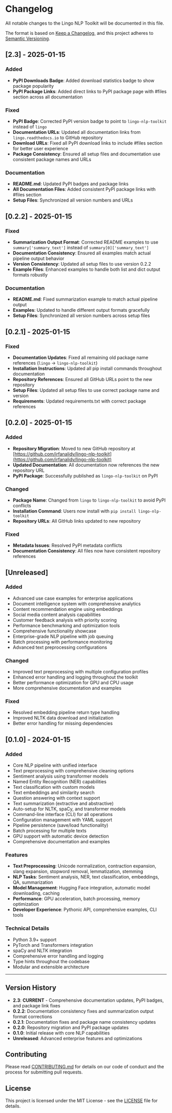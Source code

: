 # Changelog

All notable changes to the Lingo NLP Toolkit will be documented in this file.

The format is based on [Keep a Changelog](https://keepachangelog.com/en/1.0.0/),
and this project adheres to [Semantic Versioning](https://semver.org/spec/v2.0.0.html).

## [2.3] - 2025-01-15

### Added

- **PyPI Downloads Badge**: Added download statistics badge to show package popularity
- **PyPI Package Links**: Added direct links to PyPI package page with #files section across all documentation

### Fixed

- **PyPI Badge**: Corrected PyPI version badge to point to `lingo-nlp-toolkit` instead of `lingo`
- **Documentation URLs**: Updated all documentation links from `lingo.readthedocs.io` to GitHub repository
- **Download URLs**: Fixed all PyPI download links to include #files section for better user experience
- **Package Consistency**: Ensured all setup files and documentation use consistent package names and URLs

### Documentation

- **README.md**: Updated PyPI badges and package links
- **All Documentation Files**: Added consistent PyPI package links with #files section
- **Setup Files**: Synchronized all version numbers and URLs

## [0.2.2] - 2025-01-15

### Fixed

- **Summarization Output Format**: Corrected README examples to use `summary['summary_text']` instead of `summary[0]['summary_text']`
- **Documentation Consistency**: Ensured all examples match actual pipeline output behavior
- **Version Consistency**: Updated all setup files to use version 0.2.2
- **Example Files**: Enhanced examples to handle both list and dict output formats robustly

### Documentation

- **README.md**: Fixed summarization example to match actual pipeline output
- **Examples**: Updated to handle different output formats gracefully
- **Setup Files**: Synchronized all version numbers across setup files

## [0.2.1] - 2025-01-15

### Fixed

- **Documentation Updates**: Fixed all remaining old package name references (`lingo` → `lingo-nlp-toolkit`)
- **Installation Instructions**: Updated all pip install commands throughout documentation
- **Repository References**: Ensured all GitHub URLs point to the new repository
- **Setup Files**: Updated all setup files to use correct package name and version
- **Requirements**: Updated requirements.txt with correct package references

## [0.2.0] - 2025-01-15

### Added

- **Repository Migration**: Moved to new GitHub repository at [https://github.com/irfanalidv/lingo-nlp-toolkit](https://github.com/irfanalidv/lingo-nlp-toolkit)
- **Updated Documentation**: All documentation now references the new repository URL
- **PyPI Package**: Successfully published as `lingo-nlp-toolkit` on PyPI

### Changed

- **Package Name**: Changed from `lingo` to `lingo-nlp-toolkit` to avoid PyPI conflicts
- **Installation Command**: Users now install with `pip install lingo-nlp-toolkit`
- **Repository URLs**: All GitHub links updated to new repository

### Fixed

- **Metadata Issues**: Resolved PyPI metadata conflicts
- **Documentation Consistency**: All files now have consistent repository references

## [Unreleased]

### Added

- Advanced use case examples for enterprise applications
- Document intelligence system with comprehensive analytics
- Content recommendation engine using embeddings
- Social media content analysis capabilities
- Customer feedback analysis with priority scoring
- Performance benchmarking and optimization tools
- Comprehensive functionality showcase
- Enterprise-grade NLP pipeline with job queuing
- Batch processing with performance monitoring
- Advanced text preprocessing configurations

### Changed

- Improved text preprocessing with multiple configuration profiles
- Enhanced error handling and logging throughout the toolkit
- Better performance optimization for GPU and CPU usage
- More comprehensive documentation and examples

### Fixed

- Resolved embedding pipeline return type handling
- Improved NLTK data download and initialization
- Better error handling for missing dependencies

## [0.1.0] - 2024-01-15

### Added

- Core NLP pipeline with unified interface
- Text preprocessing with comprehensive cleaning options
- Sentiment analysis using transformer models
- Named Entity Recognition (NER) capabilities
- Text classification with custom models
- Text embeddings and similarity search
- Question answering with context support
- Text summarization (extractive and abstractive)
- Auto-setup for NLTK, spaCy, and transformer models
- Command-line interface (CLI) for all operations
- Configuration management with YAML support
- Pipeline persistence (save/load functionality)
- Batch processing for multiple texts
- GPU support with automatic device detection
- Comprehensive documentation and examples

### Features

- **Text Preprocessing**: Unicode normalization, contraction expansion, slang expansion, stopword removal, lemmatization, stemming
- **NLP Tasks**: Sentiment analysis, NER, text classification, embeddings, QA, summarization
- **Model Management**: Hugging Face integration, automatic model downloading, caching
- **Performance**: GPU acceleration, batch processing, memory optimization
- **Developer Experience**: Pythonic API, comprehensive examples, CLI tools

### Technical Details

- Python 3.9+ support
- PyTorch and Transformers integration
- spaCy and NLTK integration
- Comprehensive error handling and logging
- Type hints throughout the codebase
- Modular and extensible architecture

---

## Version History

- **2.3**: **CURRENT** - Comprehensive documentation updates, PyPI badges, and package link fixes
- **0.2.2**: Documentation consistency fixes and summarization output format corrections
- **0.2.1**: Documentation fixes and package name consistency updates
- **0.2.0**: Repository migration and PyPI package updates
- **0.1.0**: Initial release with core NLP capabilities
- **Unreleased**: Advanced enterprise features and optimizations

## Contributing

Please read [CONTRIBUTING.md](CONTRIBUTING.md) for details on our code of conduct and the process for submitting pull requests.

## License

This project is licensed under the MIT License - see the [LICENSE](LICENSE) file for details.
